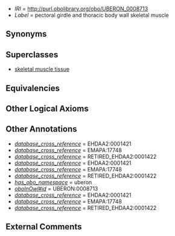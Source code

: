  * *IRI* = http://purl.obolibrary.org/obo/UBERON_0008713
 * *Label* = pectoral girdle and thoracic body wall skeletal muscle

## Synonyms


## Superclasses

 * [skeletal muscle tissue](../../UBERON/34/UBERON_0001134.md)

## Equivalencies


## Other Logical Axioms


## Other Annotations

 * *[database_cross_reference](../../ef/oboInOwl#hasDbXref.md)* = EHDAA2:0001421
 * *[database_cross_reference](../../ef/oboInOwl#hasDbXref.md)* = EMAPA:17748
 * *[database_cross_reference](../../ef/oboInOwl#hasDbXref.md)* = RETIRED_EHDAA2:0001422
 * *[database_cross_reference](../../ef/oboInOwl#hasDbXref.md)* = EHDAA2:0001421
 * *[database_cross_reference](../../ef/oboInOwl#hasDbXref.md)* = EMAPA:17748
 * *[database_cross_reference](../../ef/oboInOwl#hasDbXref.md)* = RETIRED_EHDAA2:0001422
 * *[has_obo_namespace](../../ce/oboInOwl#hasOBONamespace.md)* = uberon
 * *[oboInOwl#id](../../id/oboInOwl#id.md)* = UBERON:0008713
 * *[database_cross_reference](../../ef/oboInOwl#hasDbXref.md)* = EHDAA2:0001421
 * *[database_cross_reference](../../ef/oboInOwl#hasDbXref.md)* = EMAPA:17748
 * *[database_cross_reference](../../ef/oboInOwl#hasDbXref.md)* = RETIRED_EHDAA2:0001422

## External Comments


